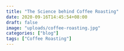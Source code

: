 ```yaml
---
title: "The Science behind Coffee Roasting"
date: 2020-09-16T14:45:54+08:00
draft: false
image: "uploads/coffee-roasting.jpg"
categories: ["blog"]
tags: ["Coffee Roasting"]
---
```


